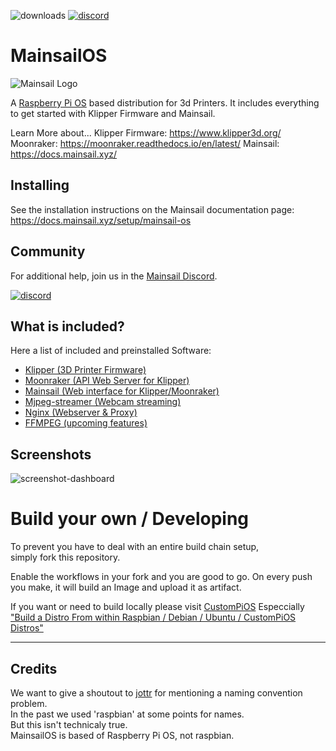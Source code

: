 ![downloads](https://img.shields.io/github/downloads/mainsail-crew/MainsailOS/total)
[![discord](https://img.shields.io/discord/758059413700345988?color=%235865F2&label=discord&logo=discord&logoColor=white&style=flat)](https://discord.gg/skWTwTD)

# MainsailOS

![Mainsail Logo](https://github.com/meteyou/mainsail/raw/master/docs/assets/img/logo.png?raw=true)

A [Raspberry Pi OS](https://www.raspberrypi.org/software/) based distribution for 3d Printers. It includes everything to get started with Klipper Firmware and Mainsail.

Learn More about...
Klipper Firmware: https://www.klipper3d.org/
Moonraker: https://moonraker.readthedocs.io/en/latest/
Mainsail: https://docs.mainsail.xyz/

## Installing

See the installation instructions on the Mainsail documentation page:
https://docs.mainsail.xyz/setup/mainsail-os

## Community

For additional help, join us in the [Mainsail Discord](https://discord.gg/skWTwTD).

[![discord](https://img.shields.io/discord/758059413700345988?color=%235865F2&label=discord&logo=discord&logoColor=white&style=flat)](https://discord.gg/skWTwTD)

## What is included?

Here a list of included and preinstalled Software:

-   [Klipper (3D Printer Firmware)](https://github.com/KevinOConnor/klipper)
-   [Moonraker (API Web Server for Klipper)](https://github.com/Arksine/moonraker)
-   [Mainsail (Web interface for Klipper/Moonraker)](https://github.com/meteyou/mainsail)
-   [Mjpeg-streamer (Webcam streaming)](https://github.com/jacksonliam/mjpg-streamer)
-   [Nginx (Webserver & Proxy)](https://nginx.org/en/)
-   [FFMPEG (upcoming features)](https://www.ffmpeg.org/)

## Screenshots

![screenshot-dashboard](https://raw.githubusercontent.com/mainsail-crew/docs/master/assets/img/screenshot.png)

# Build your own / Developing

To prevent you have to deal with an entire build chain setup, \
simply fork this repository.

Enable the workflows in your fork and you are good to go.
On every push you make, it will build an Image and upload it as artifact.

If you want or need to build locally please visit [CustomPiOS](https://github.com/guysoft/CustomPiOS)
Especcially ["Build a Distro From within Raspbian / Debian / Ubuntu / CustomPiOS Distros"](https://github.com/guysoft/CustomPiOS#build-a-distro-from-within-raspbian--debian--ubuntu--custompios-distros)

---

## Credits

We want to give a shoutout to [jottr](https://github.com/jottr) for mentioning a naming convention problem.\
In the past we used 'raspbian' at some points for names.\
But this isn't technicaly true.\
MainsailOS is based of Raspberry Pi OS, not raspbian.
